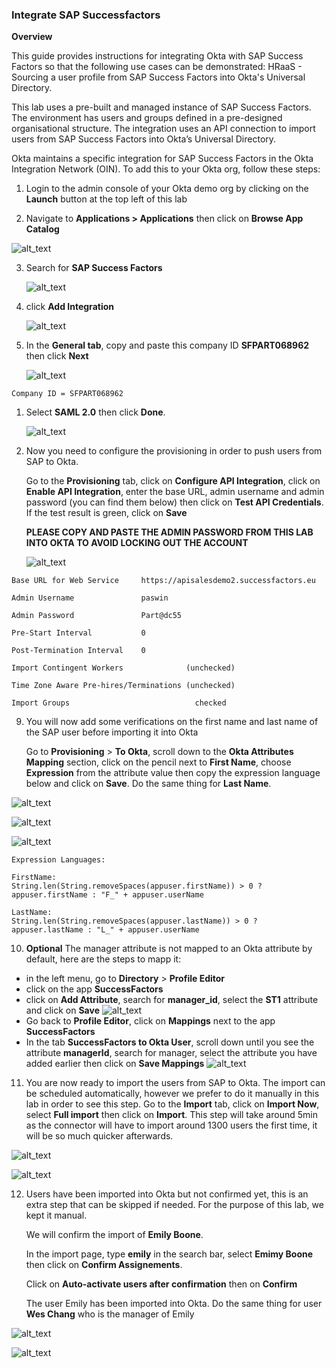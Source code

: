 ### Integrate SAP Successfactors

**Overview**

This guide provides instructions for integrating Okta with SAP Success Factors so that the following use cases can be demonstrated:
HRaaS - Sourcing a user profile from SAP Success Factors into Okta's Universal Directory.

This lab uses a pre-built and managed instance of SAP Success Factors. The environment has users and groups defined in a pre-designed organisational structure. The integration uses an API connection to import users from SAP Success Factors into Okta’s Universal Directory.

Okta maintains a specific integration for SAP Success Factors in the Okta Integration Network (OIN). To add this to your Okta org, follow these steps:

1.  Login to the admin console of your Okta demo org by clicking on the **Launch** button at the top left of this lab

2.  Navigate to **Applications \> Applications** then click on **Browse App Catalog**
   
   ![alt_text](https://raw.githubusercontent.com/NicolasMiramon/LabGuide/main/images/009/image01.png "image_tooltip")

3. Search for **SAP Success Factors**
   
   ![alt_text](https://raw.githubusercontent.com/NicolasMiramon/LabGuide/main/images/010/image00.png "image_tooltip")

4. click **Add Integration**

   ![alt_text](https://raw.githubusercontent.com/NicolasMiramon/LabGuide/main/images/010/image05.png "image_tooltip")

5. In the **General tab**, copy and paste this company ID **SFPART068962** then click **Next** 

   ![alt_text](https://raw.githubusercontent.com/NicolasMiramon/LabGuide/main/images/010/image06.png "image_tooltip")
```
Company ID = SFPART068962

```

1. Select **SAML 2.0** then click **Done**.

   ![alt_text](https://raw.githubusercontent.com/NicolasMiramon/LabGuide/main/images/010/image09.png "image_tooltip")

2. Now you need to configure the provisioning in order to push users from SAP to Okta.
   
   Go to the **Provisioning** tab, click on **Configure API Integration**, click on **Enable API Integration**, enter the base URL, admin username and admin password (you can find them below) then click on **Test API Credentials**. If the test result is green, click on **Save**
   
   **PLEASE COPY AND PASTE THE ADMIN PASSWORD FROM THIS LAB INTO OKTA TO AVOID LOCKING OUT THE ACCOUNT**

   ![alt_text](https://raw.githubusercontent.com/NicolasMiramon/LabGuide/main/images/010/image08.png "image_tooltip")


```
Base URL for Web Service     https://apisalesdemo2.successfactors.eu

Admin Username               paswin

Admin Password               Part@dc55

Pre-Start Interval           0

Post-Termination Interval    0

Import Contingent Workers              (unchecked)  

Time Zone Aware Pre-hires/Terminations (unchecked) 

Import Groups                            checked 

```


9.  You will now add some verifications on the first name and last name of the SAP user before importing it into Okta
    
    Go to **Provisioning** > **To Okta**, scroll down to the **Okta Attributes Mapping** section,  click on the pencil next to **First Name**, choose **Expression** from the attribute value then copy the expression language below and click on **Save**. Do the same thing for **Last Name**.

   ![alt_text](https://raw.githubusercontent.com/NicolasMiramon/LabGuide/main/images/010/image13.png "image_tooltip")


   ![alt_text](https://raw.githubusercontent.com/NicolasMiramon/LabGuide/main/images/010/image14.png "image_tooltip")


   ![alt_text](https://raw.githubusercontent.com/NicolasMiramon/LabGuide/main/images/010/image16.png "image_tooltip")

```
Expression Languages:

FirstName:
String.len(String.removeSpaces(appuser.firstName)) > 0 ? appuser.firstName : "F_" + appuser.userName

LastName:
String.len(String.removeSpaces(appuser.lastName)) > 0 ? appuser.lastName : "L_" + appuser.userName
```

10. **Optional** The manager attribute is not mapped to an Okta attribute by default, here are the steps to mapp it:
   - in the left menu, go to **Directory** > **Profile Editor**
   - click on the app **SuccessFactors**
   - click on **Add Attribute**, search for **manager_id**, select the **ST1** attribute and click on **Save**
      ![alt_text](https://raw.githubusercontent.com/NicolasMiramon/LabGuide/main/images/010/image20.png "image_tooltip")
   - Go back to **Profile Editor**, click on **Mappings** next to the app **SuccessFactors**
   - In the tab **SuccessFactors to Okta User**, scroll down until you see the attribute **managerId**, search for manager, select the attribute you have added earlier then click on **Save Mappings**
      ![alt_text](https://raw.githubusercontent.com/NicolasMiramon/LabGuide/main/images/010/image22.png "image_tooltip")
   

11.   You are now ready to import the users from SAP to Okta. The import can be scheduled automatically, however we prefer to do it manually in this lab in order to see this step. Go to the **Import** tab, click on **Import Now**, select **Full import** then click on **Import**. This step will take around 5min as the connector will have to import around 1300 users the first time, it will be so much quicker afterwards.

   ![alt_text](https://raw.githubusercontent.com/NicolasMiramon/LabGuide/main/images/010/image18.png "image_tooltip")

   ![alt_text](https://raw.githubusercontent.com/NicolasMiramon/LabGuide/main/images/010/image19.png "image_tooltip")

12.  Users have been imported into Okta but not confirmed yet, this is an extra step that can be skipped if needed. For the purpose of this lab, we kept it manual.

      We will confirm the import of **Emily Boone**.

      In the import page, type **emily** in the search bar, select **Emimy Boone** then click on **Confirm Assignements**. 

      Click on **Auto-activate users after confirmation** then on **Confirm**

      The user Emily has been imported into Okta.
      Do the same thing for user **Wes Chang** who is the manager of Emily

   ![alt_text](https://raw.githubusercontent.com/NicolasMiramon/LabGuide/main/images/010/image24.png "image_tooltip")

   ![alt_text](https://raw.githubusercontent.com/NicolasMiramon/LabGuide/main/images/010/image25.png "image_tooltip")




